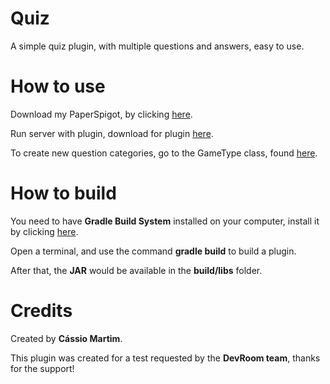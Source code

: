 # Quiz

A simple quiz plugin, with multiple questions and answers, easy to use.

# How to use

Download my PaperSpigot, by clicking [here](https://www.mediafire.com/file/7xah1ctu1w4ie46/PaperSpigot.jar/file).

Run server with plugin, download for plugin [here](https://www.mediafire.com/file/2fz25cud9eockhc/quiz-game-1.0-SNAPSHOT.jar/file).

To create new question categories, go to the GameType class, found [here](src/main/java/io/github/cassioamartim/quiz/game/GameType.java).

# How to build

You need to have **Gradle Build System** installed on your computer, install it by clicking [here](https://gradle.org/install/).

Open a terminal, and use the command **gradle build** to build a plugin. 

After that, the **JAR** would be available in the **build/libs** folder.

# Credits

Created by **Cássio Martim**.

This plugin was created for a test requested by the **DevRoom team**, thanks for the support!